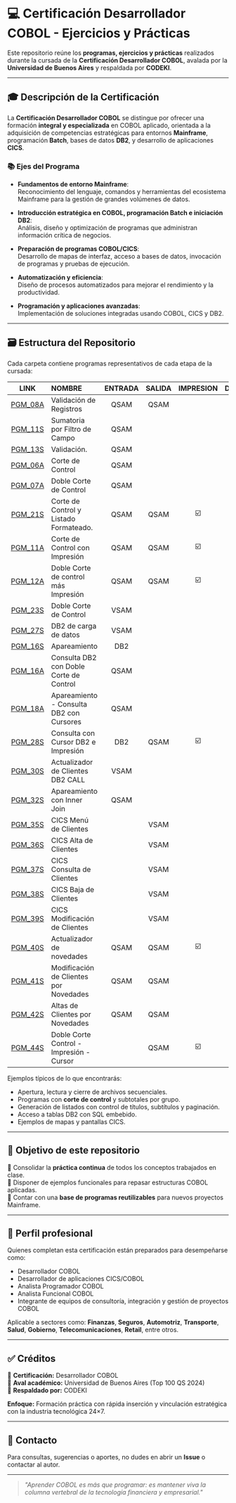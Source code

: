 # 💻 Certificación Desarrollador COBOL - Ejercicios y Prácticas

Este repositorio reúne los **programas, ejercicios y prácticas** realizados durante la cursada de la **Certificación Desarrollador COBOL**, avalada por la **Universidad de Buenos Aires** y respaldada por **CODEKI**.

---

## 🎓 Descripción de la Certificación

La **Certificación Desarrollador COBOL** se distingue por ofrecer una formación **integral y especializada** en COBOL aplicado, orientada a la adquisición de competencias estratégicas para entornos **Mainframe**, programación **Batch**, bases de datos **DB2**, y desarrollo de aplicaciones **CICS**.

### 📚 Ejes del Programa

- **Fundamentos de entorno Mainframe**:  
  Reconocimiento del lenguaje, comandos y herramientas del ecosistema Mainframe para la gestión de grandes volúmenes de datos.

- **Introducción estratégica en COBOL, programación Batch e iniciación DB2**:  
  Análisis, diseño y optimización de programas que administran información crítica de negocios.

- **Preparación de programas COBOL/CICS**:  
  Desarrollo de mapas de interfaz, acceso a bases de datos, invocación de programas y pruebas de ejecución.

- **Automatización y eficiencia**:  
  Diseño de procesos automatizados para mejorar el rendimiento y la productividad.

- **Programación y aplicaciones avanzadas**:  
  Implementación de soluciones integradas usando COBOL, CICS y DB2.


---

## 🗃️ Estructura del Repositorio

Cada carpeta contiene programas representativos de cada etapa de la cursada:

|LINK |NOMBRE | ENTRADA | SALIDA | IMPRESION | DB2 |
|:---:|:------|:-------:|:------:|:------:|:------:|
|[PGM_08A](/Programas/PGM_08A/)|Validación de Registros                   |QSAM |QSAM |   |   |
|[PGM_11S](/Programas/PGM_11S/)|Sumatoria por Filtro de Campo             |QSAM |     |   |   |
|[PGM_13S](/Programas/PGM_13S/)|Validación.                               |QSAM |     |   |   |
|[PGM_06A](/Programas/PGM_06A/)|Corte de Control                          |QSAM |     |   |   |
|[PGM_07A](/Programas/PGM_07A/)|Doble Corte de Control                    |QSAM |     |   |   |
|[PGM_21S](/Programas/PGM_21S/)|Corte de Control y Listado Formateado.    |QSAM |QSAM |☑️ |   |
|[PGM_11A](/Programas/PGM_11A/)|Corte de Control con Impresión            |QSAM |QSAM |☑️ |   |
|[PGM_12A](/Programas/PGM_12A/)|Doble Corte de control más Impresión      |QSAM |QSAM |☑️ |   |
|[PGM_23S](/Programas/PGM_23S/)|Doble Corte de Control                    |VSAM |     |   |   |
|[PGM_27S](/Programas/PGM_27S/)|DB2 de carga de datos                     |VSAM |     |   |✅ |
|[PGM_16S](/Programas/PGM_16S/)|Apareamiento                              |DB2  |     |   |✅ |
|[PGM_16A](/Programas/PGM_16A/)|Consulta DB2 con Doble Corte de Control   |QSAM |     |   |✅ |
|[PGM_18A](/Programas/PGM_18A/)|Apareamiento - Consulta DB2 con Cursores  |QSAM |     |   |✅ |
|[PGM_28S](/Programas/PGM_28S/)|Consulta con Cursor DB2 e Impresión       |DB2  |QSAM |☑️ |✅ |
|[PGM_30S](/Programas/PGM_30S/)|Actualizador de Clientes DB2 CALL         |VSAM |     |   |✅ |
|[PGM_32S](/Programas/PGM_30S/)|Apareamiento con Inner Join               |QSAM |     |   |✅ |
|[PGM_35S](/Programas/PGM_35S/)|CICS Menú de Clientes                     |     |VSAM |   |   |
|[PGM_36S](/Programas/PGM_36S/)|CICS Alta de Clientes                     |     |VSAM |   |   |
|[PGM_37S](/Programas/PGM_37S/)|CICS Consulta de Clientes                 |     |VSAM |   |   |
|[PGM_38S](/Programas/PGM_38S/)|CICS Baja de Clientes                     |     |VSAM |   |   |
|[PGM_39S](/Programas/PGM_39S/)|CICS Modificación de Clientes             |     |VSAM |   |   |
|[PGM_40S](/Programas/PGM_40S/)|Actualizador de novedades                 |QSAM |QSAM |☑️ |✅ |
|[PGM_41S](/Programas/PGM_41S/)|Modificación de Clientes por Novedades    |QSAM |QSAM |   |   |
|[PGM_42S](/Programas/PGM_42S/)|Altas de Clientes por Novedades           |QSAM |QSAM |   |   |
|[PGM_44S](/Programas/PGM_44S/)|Doble Corte Control - Impresión - Cursor  |     |QSAM |☑️ |✅ |



Ejemplos típicos de lo que encontrarás:
- Apertura, lectura y cierre de archivos secuenciales.
- Programas con **corte de control** y subtotales por grupo.
- Generación de listados con control de títulos, subtítulos y paginación.
- Acceso a tablas DB2 con SQL embebido.
- Ejemplos de mapas y pantallas CICS.

---

## 🧩 Objetivo de este repositorio

📌 Consolidar la **práctica continua** de todos los conceptos trabajados en clase.  
📌 Disponer de ejemplos funcionales para repasar estructuras COBOL aplicadas.  
📌 Contar con una **base de programas reutilizables** para nuevos proyectos Mainframe.

---

## 🚀 Perfil profesional

Quienes completan esta certificación están preparados para desempeñarse como:
- Desarrollador COBOL
- Desarrollador de aplicaciones CICS/COBOL
- Analista Programador COBOL
- Analista Funcional COBOL
- Integrante de equipos de consultoría, integración y gestión de proyectos COBOL

Aplicable a sectores como:
**Finanzas**, **Seguros**, **Automotriz**, **Transporte**, **Salud**, **Gobierno**, **Telecomunicaciones**, **Retail**, entre otros.

---

## ✅ Créditos

📍 **Certificación:** Desarrollador COBOL  
📍 **Aval académico:** Universidad de Buenos Aires (Top 100 QS 2024)  
📍 **Respaldado por:** CODEKI  

**Enfoque:** Formación práctica con rápida inserción y vinculación estratégica con la industria tecnológica 24×7.

---

## 🤝 Contacto

Para consultas, sugerencias o aportes, no dudes en abrir un **Issue** o contactar al autor.

---

> *"Aprender COBOL es más que programar: es mantener viva la columna vertebral de la tecnología financiera y empresarial."*
